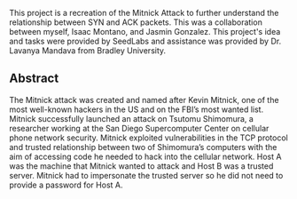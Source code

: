 This project is a recreation of the Mitnick Attack to further understand the relationship between SYN and ACK packets. 
This was a collaboration between myself, Isaac Montano, and Jasmin Gonzalez. 
This project's idea and tasks were provided by SeedLabs and assistance was provided by Dr. Lavanya Mandava from Bradley University. 

Abstract
------------------
The Mitnick attack was created and named after Kevin Mitnick, one of the most well-known hackers in the US and on the FBI’s most wanted list. 
Mitnick successfully launched an attack on Tsutomu Shimomura, a researcher working at the San Diego Supercomputer Center on cellular phone 
network security. Mitnick exploited vulnerabilities in the TCP protocol and trusted relationship between two of Shimomura’s computers with 
the aim of accessing code he needed to hack into the cellular network. Host A was the machine that Mitnick wanted to attack and Host B was 
a trusted server. Mitnick had to impersonate the trusted server so he did not need to provide a password for Host A. 

